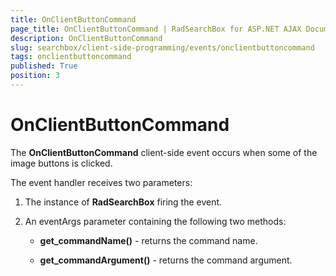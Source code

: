 ```yaml
---
title: OnClientButtonCommand
page_title: OnClientButtonCommand | RadSearchBox for ASP.NET AJAX Documentation
description: OnClientButtonCommand
slug: searchbox/client-side-programming/events/onclientbuttoncommand
tags: onclientbuttoncommand
published: True
position: 3
---
```


# OnClientButtonCommand


The **OnClientButtonCommand** client-side event occurs when some of the image buttons is clicked.

The event handler receives two parameters:

1. The instance of **RadSearchBox** firing the event.

1. An eventArgs parameter containing the following two methods:

	* **get_commandName()** - returns the command name.

	* **get_commandArgument()** - returns the command argument.
